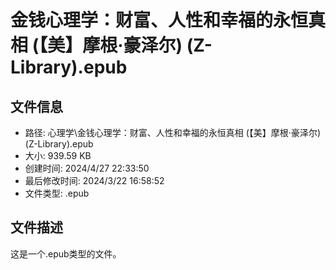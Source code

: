 ﻿# 金钱心理学：财富、人性和幸福的永恒真相 (【美】摩根·豪泽尔) (Z-Library).epub

## 文件信息
- 路径: 心理学\金钱心理学：财富、人性和幸福的永恒真相 (【美】摩根·豪泽尔) (Z-Library).epub
- 大小: 939.59 KB
- 创建时间: 2024/4/27 22:33:50
- 最后修改时间: 2024/3/22 16:58:52
- 文件类型: .epub

## 文件描述
这是一个.epub类型的文件。

